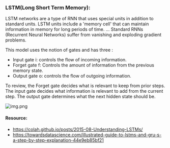 
### LSTM(Long Short Term Memory):

LSTM networks are a type of RNN that uses special units in addition to standard units. LSTM units include a 'memory cell' that can maintain information in memory for long periods of time. ... Standard RNNs (Recurrent Neural Networks) suffer from vanishing and exploding gradient problems.

This model uses the notion of gates and has three :
* Input gate i: controls the flow of incoming information.
* Forget gate f: Controls the amount of information from the previous memory state.
* Output gate o: controls the flow of outgoing information.

To review, the Forget gate decides what is relevant to keep from prior steps. The input gate decides what information is relevant to add from the current step. The output gate determines what the next hidden state should be.

![img.png](https://i.stack.imgur.com/aTDpS.png)


#### Resource:

* https://colah.github.io/posts/2015-08-Understanding-LSTMs/
* https://towardsdatascience.com/illustrated-guide-to-lstms-and-gru-s-a-step-by-step-explanation-44e9eb85bf21
